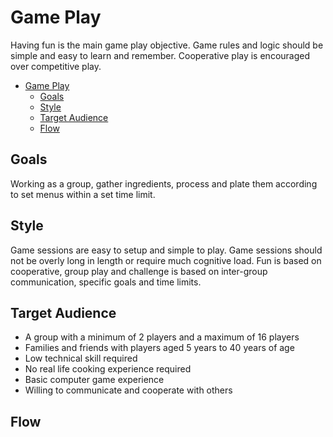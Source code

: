 # Game Play

Having fun is the main game play objective. Game rules and logic should be simple and easy to learn and remember. Cooperative play is encouraged over competitive play.

- [Game Play](#game-play)
  - [Goals](#goals)
  - [Style](#style)
  - [Target Audience](#target-audience)
  - [Flow](#flow)

## Goals

Working as a group, gather ingredients, process and plate them according to set menus within a set time limit.

## Style

Game sessions are easy to setup and simple to play. Game sessions should not be overly long in length or require much cognitive load. Fun is based on cooperative, group play and challenge is based on inter-group communication, specific goals and time limits.

## Target Audience

* A group with a minimum of 2 players and a maximum of 16 players
* Families and friends with players aged 5 years to 40 years of age
* Low technical skill required
* No real life cooking experience required
* Basic computer game experience
* Willing to communicate and cooperate with others

## Flow
